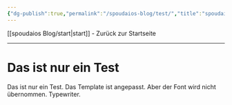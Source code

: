 ```yaml
---
{"dg-publish":true,"permalink":"/spoudaios-blog/test/","title":"spoudaios - Test"}
---
```


[[spoudaios Blog/start\|start]] - Zurück zur Startseite

---

# Das ist nur ein Test

Das ist nur ein Test. Das Template ist angepasst.
Aber der Font wird nicht übernommen. Typewriter.